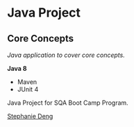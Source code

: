 # Java Project
## Core Concepts

*Java application to cover core concepts.*

**Java 8**

* Maven
* JUnit 4

Java Project for SQA Boot Camp Program. 

[Stephanie Deng](https://github.com/SqaSxd)

